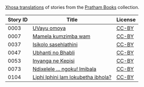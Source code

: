 [Xhosa translations](https://storyweaver.org.in/search?search%5Bquery%5D=&search%5Blanguages%5D%5B%5D=Xhosa) of stories from the [Pratham Books](http://prathambooks.org/) collection.

Story ID | Title | License
-------- | ----- | -------
0003 | [UVayu omoya](https://storyweaver.org.in/stories/1237-uvayu-omoya) | [CC-BY](https://creativecommons.org/licenses/by/4.0/)
0007 | [Mamela kumzimba wam](https://storyweaver.org.in/stories/1241-mamela-kumzimba-wam) | [CC-BY](https://creativecommons.org/licenses/by/4.0/)
0037 | [Isikolo sasehlathini](https://storyweaver.org.in/stories/1239-isikolo-sasehlathini) | [CC-BY](https://creativecommons.org/licenses/by/4.0/)
0047 | [Ubhanti no Bhabli](https://storyweaver.org.in/stories/1248-ubhanti-no-bhabli) | [CC-BY](https://creativecommons.org/licenses/by/4.0/)
0053 | [Inyanga ne Kepisi](https://storyweaver.org.in/stories/1238-inyanga-ne-kepisi) | [CC-BY](https://creativecommons.org/licenses/by/4.0/)
0073 | [Ndixelele ... ngoku! Imibala](https://storyweaver.org.in/stories/1235-ndixelele-ngoku-imibala) | [CC-BY](https://creativecommons.org/licenses/by/4.0/)
0104 | [Liphi Iphini lam lokubetha ibhola?](https://storyweaver.org.in/stories/1246-liphi-iphini-lam-lokubetha-ibhola) | [CC-BY](https://creativecommons.org/licenses/by/4.0/)
